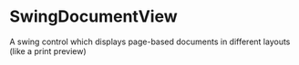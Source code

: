 # SwingDocumentView
A swing control which displays page-based documents in different layouts (like a print preview)
